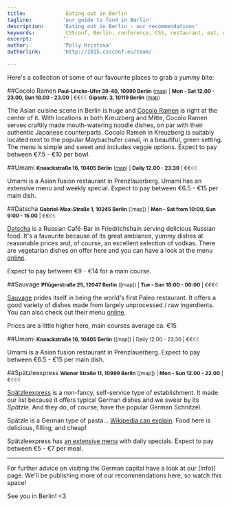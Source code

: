```yaml
---
title:             Eating out in Berlin
tagline:          'our guide to food in Berlin'
description:      'Eating out in Berlin - our recommendations'
keywords:          CSSconf, Berlin, conference, CSS, restaurant, eat, out, delicious, food
excerpt:          ''
author:           'Polly Hristova'
authorlink:       'http://2015.cssconf.eu/team/

---
```


Here's a collection of some of our favourite places to grab a *yummy* bite:

##Cocolo Ramen 
<span style="font-size:.85em;">**Paul-Lincke-Ufer 39-40, 10999 Berlin** ([map](https://goo.gl/maps/IGhcu)) | **Mon - Sat 12.00 - 23.00, Sun 18.00 - 23.00** | €€<span style="color:grey">€€</span> 
**Gipsstr. 3, 10119 Berlin** ([map](https://goo.gl/maps/w0XJr))</span>

The Asian cuisine scene in Berlin is huge and [Cocolo Ramen](https://www.facebook.com/pages/Cocolo-Ramen-X-Berg/480234328730559) is right at the center of it. With locations in both Kreuzberg and Mitte, Cocolo Ramen serves craftily made mouth-watering noodle dishes, on par with their authentic Japanese counterparts. Cocolo Ramen in Kreuzberg is suitably located next to the popular Maybachufer canal, in a beautiful, green setting. The menu is simple and sweet and includes veggie options. Expect to pay between €7.5 - €10 per bowl. 

##Umami 
<span style="font-size:.85em;">**Knaackstraße 16, 10405 Berlin** ([map](https://goo.gl/maps/XsGRa)) | **Daily 12.00 - 23.30** | €€<span style="color:grey">€€</span></span>

Umami is a Asian fusion restaurant in Prenzlauerberg. 
Umami has an extensive menu and weekly special. Expect to pay between €6.5 - €15 per main dish. 

##Datscha 
<span style="font-size:.85em;">**Gabriel-Max-Straße 1, 10245 Berlin** ([map]) | **Mon - Sat from 10:00, Sun 9:00 - 15.00** | €€<span style="color:grey">€€</span></span>

[Datscha](http://cafe-datscha.de/) is a Russian Café-Bar in Friedrichshain serving delicious Russian food. It's a favourite because of its great ambiance, yummy dishes at reasonable prices and, of course, an excellent selection of vodkas. There are vegetarian dishes on offer here and you can have a look at the menu [online]((http://cafe-datscha.de/speisekarte.html)).

Expect to pay between €9 - €14 for a main course.

##Sauvage 
<span style="font-size:.85em;">**Pflügerstraße 25, 12047 Berlin** ([map]) | **Tue - Sun 18:00 - 00:00** | €€€<span style="color:grey">€</span></span>

[Sauvage](http://sauvageberlin.com/en/) prides itself in being the world's first Paleo restaurant. It offers a good variety of dishes made from largely unprocessed / raw ingerdients. You can also check out their menu [online](http://cafe-datscha.de/speisekarte.html). 

Prices are a little higher here, main courses average ca. €15

##Umami 
<span style="font-size:.85em;">**Knaackstraße 16, 10405 Berlin** ([map]) | Daily 12.00 - 23.30 | €€<span style="color:grey">€€</span></span>

Umami is a Asian fusion restaurant in Prenzlauerberg. 
Expect to pay between €6.5 - €15 per main dish. 

##Spätzleexpress
<span style="font-size:.85em;">**Wiener Straße 11, 10999 Berlin** ([map]) | **Mon - Sun 12.00 - 22.00** | €<span style="color:grey">€€€</span></span>

[Spätzleexpress](http://www.spaetzleexpress.de/) is a non-fancy, self-service type of establishment. It made our list because it offers typical German dishes and we swear by its *Spätzle*. And they do, of course, have the popular German Schnitzel.

Spätzle is a German type of pasta... [Wikipedia can explain](https://en.wikipedia.org/wiki/Sp%C3%A4tzle). Food here is delicious, filling, and cheap!

Spätzleexpress has [an extensive menu](http://www.spaetzleexpress.de/en/food/) with daily specials. Expect to pay between €5 - €7 per meal.

<hr>

For further advice on visiting the German capital have a look at our [Info]( page. We'll be publishing more of our recommendations here, so watch this space!

See you in Berlin! <3
